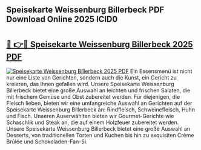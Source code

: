## Speisekarte Weissenburg Billerbeck PDF Download Online 2025 lClD0

# <h2><a href="http://gccei3.nevu.top/?p=Speisekarte+Weissenburg+Billerbeck">🔗 👉🔴 Speisekarte Weissenburg Billerbeck 2025 PDF</a></h2>

[![Speisekarte Weissenburg Billerbeck 2025 PDF](https://i.imgur.com/dBaPXMq.png)](http://gccei3.nevu.top/?p=Speisekarte+Weissenburg+Billerbeck)
Ein Essensmenü ist nicht nur eine Liste von Gerichten, sondern auch die Kunst, ein Gericht zu kreieren, das Ihnen gefallen wird. Unsere Speisekarte Weissenburg Billerbeck bietet eine große Auswahl an leichten und frischen Salaten, die mit frischem Gemüse und Obst zubereitet werden. Für diejenigen, die Fleisch lieben, bieten wir eine umfangreiche Auswahl an Gerichten auf der Speisekarte Weissenburg Billerbeck an: Rindfleisch, Schweinefleisch, Huhn und Fisch. Unseren Auserwählten bieten wir Gourmet-Gerichte wie Schaschlik und Steak an, die auf einem Holzfeuer zubereitet werden. Unsere Speisekarte Weissenburg Billerbeck bietet eine große Auswahl an Desserts, von traditionellen Torten und Kuchen bis hin zu exquisiten Crème Brûlée und Schokoladen-Fan-Si.
